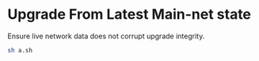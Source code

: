# Upgrade From Latest Main-net state

Ensure live network data does not corrupt upgrade integrity.

```sh
sh a.sh
```
